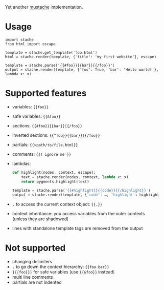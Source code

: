 Yet another [mustache](http://mustache.github.io/mustache.5.html) implementation.

# Usage

```
import stache
from html import escape

template = stache.get_template('foo.html')
html = stache.render(template, {'title': 'my first website'}, escape)

template = stache.parse('{{#foo}}{{bar}}{{/foo}}')
output = stache.render(template, {'foo': True, 'bar': 'Hello world!'}, lambda x: x)
```

# Supported features

-	variables: `{{foo}}`
-	safe variables: `{{&foo}}`
-	sections: `{{#foo}}{{bar}}{{/foo}}`
-	inverted sections: `{{^foo}}{{bar}}{{/foo}}`
-	partials: `{{>path/to/file.html}}`
-	comments: `{{! ignore me }}`
-	lambdas:

	```python
	def highlight(nodes, context, escape):
		text = stache.render(nodes, context, lambda x: x)
		return pygments.highlight(text)

	template = stache.parse('{{#highlight}}{{code}}{{/highlight}}')
	output = stache.render(template, {'code': …, 'highlight': highlight}, escape)
	```
-	`.` to access the current context object: `{{.}}`
-	context inheritance: you access variables from the outer contexts (unless they are shadowed)
-	lines with standalone template tags are removed from the output

# Not supported

-	changing delimiters
-	`.` to go down the context hierarchy: `{{foo.bar}}`
-	`{{{foo}}}` for safe variables (use `{{&foo}}` instead)
-	multi line comments
-	partials are not indented
